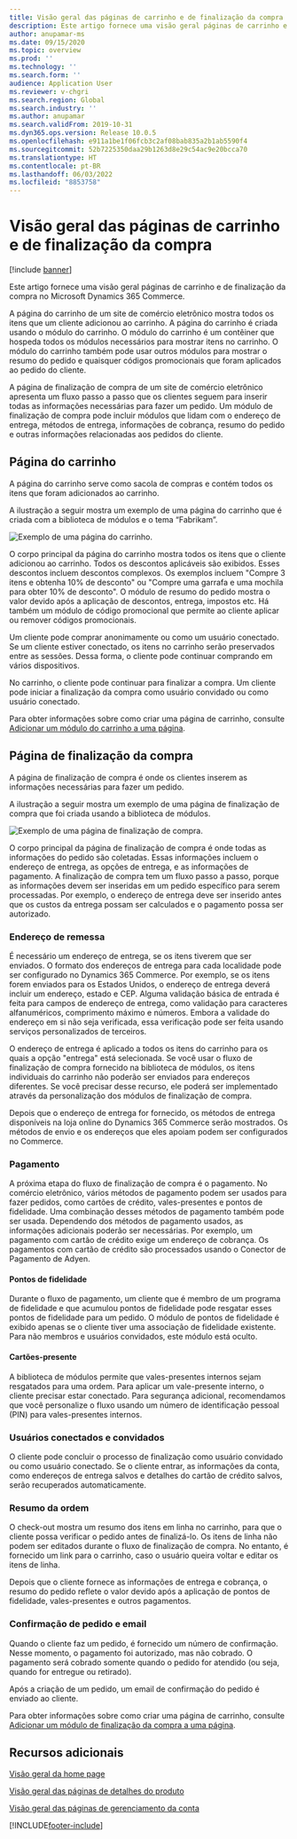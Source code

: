 ```yaml
---
title: Visão geral das páginas de carrinho e de finalização da compra
description: Este artigo fornece uma visão geral páginas de carrinho e de finalização da compra no Microsoft Dynamics 365 Commerce.
author: anupamar-ms
ms.date: 09/15/2020
ms.topic: overview
ms.prod: ''
ms.technology: ''
ms.search.form: ''
audience: Application User
ms.reviewer: v-chgri
ms.search.region: Global
ms.search.industry: ''
ms.author: anupamar
ms.search.validFrom: 2019-10-31
ms.dyn365.ops.version: Release 10.0.5
ms.openlocfilehash: e911a1be1f06fcb3c2af08bab835a2b1ab5590f4
ms.sourcegitcommit: 52b7225350daa29b1263d8e29c54ac9e20bcca70
ms.translationtype: HT
ms.contentlocale: pt-BR
ms.lasthandoff: 06/03/2022
ms.locfileid: "8853758"
---
```

# <a name="cart-and-checkout-pages-overview"></a>Visão geral das páginas de carrinho e de finalização da compra

[!include [banner](includes/banner.md)]

Este artigo fornece uma visão geral páginas de carrinho e de finalização da compra no Microsoft Dynamics 365 Commerce.

A página do carrinho de um site de comércio eletrônico mostra todos os itens que um cliente adicionou ao carrinho. A página do carrinho é criada usando o módulo do carrinho. O módulo do carrinho é um contêiner que hospeda todos os módulos necessários para mostrar itens no carrinho. O módulo do carrinho também pode usar outros módulos para mostrar o resumo do pedido e quaisquer códigos promocionais que foram aplicados ao pedido do cliente.

A página de finalização de compra de um site de comércio eletrônico apresenta um fluxo passo a passo que os clientes seguem para inserir todas as informações necessárias para fazer um pedido. Um módulo de finalização de compra pode incluir módulos que lidam com o endereço de entrega, métodos de entrega, informações de cobrança, resumo do pedido e outras informações relacionadas aos pedidos do cliente.

## <a name="cart-page"></a>Página do carrinho

A página do carrinho serve como sacola de compras e contém todos os itens que foram adicionados ao carrinho.

A ilustração a seguir mostra um exemplo de uma página do carrinho que é criada com a biblioteca de módulos e o tema “Fabrikam”.

![Exemplo de uma página do carrinho.](./media/cart2.PNG)

O corpo principal da página do carrinho mostra todos os itens que o cliente adicionou ao carrinho. Todos os descontos aplicáveis são exibidos. Esses descontos incluem descontos complexos. Os exemplos incluem "Compre 3 itens e obtenha 10% de desconto" ou "Compre uma garrafa e uma mochila para obter 10% de desconto". O módulo de resumo do pedido mostra o valor devido após a aplicação de descontos, entrega, impostos etc. Há também um módulo de código promocional que permite ao cliente aplicar ou remover códigos promocionais.

Um cliente pode comprar anonimamente ou como um usuário conectado. Se um cliente estiver conectado, os itens no carrinho serão preservados entre as sessões. Dessa forma, o cliente pode continuar comprando em vários dispositivos.

No carrinho, o cliente pode continuar para finalizar a compra. Um cliente pode iniciar a finalização da compra como usuário convidado ou como usuário conectado.

Para obter informações sobre como criar uma página de carrinho, consulte [Adicionar um módulo do carrinho a uma página](add-cart-module.md).

## <a name="checkout-page"></a>Página de finalização da compra

A página de finalização de compra é onde os clientes inserem as informações necessárias para fazer um pedido.

A ilustração a seguir mostra um exemplo de uma página de finalização de compra que foi criada usando a biblioteca de módulos.

![Exemplo de uma página de finalização de compra.](./media/Checkout.PNG)

O corpo principal da página de finalização de compra é onde todas as informações do pedido são coletadas. Essas informações incluem o endereço de entrega, as opções de entrega, e as informações de pagamento. A finalização de compra tem um fluxo passo a passo, porque as informações devem ser inseridas em um pedido específico para serem processadas. Por exemplo, o endereço de entrega deve ser inserido antes que os custos da entrega possam ser calculados e o pagamento possa ser autorizado.

### <a name="shipping-address"></a>Endereço de remessa

É necessário um endereço de entrega, se os itens tiverem que ser enviados. O formato dos endereços de entrega para cada localidade pode ser configurado no Dynamics 365 Commerce. Por exemplo, se os itens forem enviados para os Estados Unidos, o endereço de entrega deverá incluir um endereço, estado e CEP. Alguma validação básica de entrada é feita para campos de endereço de entrega, como validação para caracteres alfanuméricos, comprimento máximo e números. Embora a validade do endereço em si não seja verificada, essa verificação pode ser feita usando serviços personalizados de terceiros.

O endereço de entrega é aplicado a todos os itens do carrinho para os quais a opção "entrega" está selecionada. Se você usar o fluxo de finalização de compra fornecido na biblioteca de módulos, os itens individuais do carrinho não poderão ser enviados para endereços diferentes. Se você precisar desse recurso, ele poderá ser implementado através da personalização dos módulos de finalização de compra.

Depois que o endereço de entrega for fornecido, os métodos de entrega disponíveis na loja online do Dynamics 365 Commerce serão mostrados. Os métodos de envio e os endereços que eles apoiam podem ser configurados no Commerce.

### <a name="payment"></a>Pagamento

A próxima etapa do fluxo de finalização de compra é o pagamento. No comércio eletrônico, vários métodos de pagamento podem ser usados para fazer pedidos, como cartões de crédito, vales-presentes e pontos de fidelidade. Uma combinação desses métodos de pagamento também pode ser usada. Dependendo dos métodos de pagamento usados, as informações adicionais poderão ser necessárias. Por exemplo, um pagamento com cartão de crédito exige um endereço de cobrança. Os pagamentos com cartão de crédito são processados usando o Conector de Pagamento de Adyen.

#### <a name="loyalty-points"></a>Pontos de fidelidade

Durante o fluxo de pagamento, um cliente que é membro de um programa de fidelidade e que acumulou pontos de fidelidade pode resgatar esses pontos de fidelidade para um pedido. O módulo de pontos de fidelidade é exibido apenas se o cliente tiver uma associação de fidelidade existente. Para não membros e usuários convidados, este módulo está oculto.

#### <a name="gift-cards"></a>Cartões-presente

A biblioteca de módulos permite que vales-presentes internos sejam resgatados para uma ordem. Para aplicar um vale-presente interno, o cliente precisar estar conectado. Para segurança adicional, recomendamos que você personalize o fluxo usando um número de identificação pessoal (PIN) para vales-presentes internos.

### <a name="signed-in-and-guest-users"></a>Usuários conectados e convidados

O cliente pode concluir o processo de finalização como usuário convidado ou como usuário conectado. Se o cliente entrar, as informações da conta, como endereços de entrega salvos e detalhes do cartão de crédito salvos, serão recuperados automaticamente.

### <a name="order-summary"></a>Resumo da ordem

O check-out mostra um resumo dos itens em linha no carrinho, para que o cliente possa verificar o pedido antes de finalizá-lo. Os itens de linha não podem ser editados durante o fluxo de finalização de compra. No entanto, é fornecido um link para o carrinho, caso o usuário queira voltar e editar os itens de linha.

Depois que o cliente fornece as informações de entrega e cobrança, o resumo do pedido reflete o valor devido após a aplicação de pontos de fidelidade, vales-presentes e outros pagamentos.

### <a name="order-confirmation-and-email"></a>Confirmação de pedido e email

Quando o cliente faz um pedido, é fornecido um número de confirmação. Nesse momento, o pagamento foi autorizado, mas não cobrado. O pagamento será cobrado somente quando o pedido for atendido (ou seja, quando for entregue ou retirado).

Após a criação de um pedido, um email de confirmação do pedido é enviado ao cliente.

Para obter informações sobre como criar uma página de carrinho, consulte [Adicionar um módulo de finalização da compra a uma página](add-checkout-module.md).

## <a name="additional-resources"></a>Recursos adicionais

[Visão geral da home page](quick-tour-home-page.md)

[Visão geral das páginas de detalhes do produto](quick-tour-pdp.md)

[Visão geral das páginas de gerenciamento da conta](quick-tour-account-management.md)


[!INCLUDE[footer-include](../includes/footer-banner.md)]
